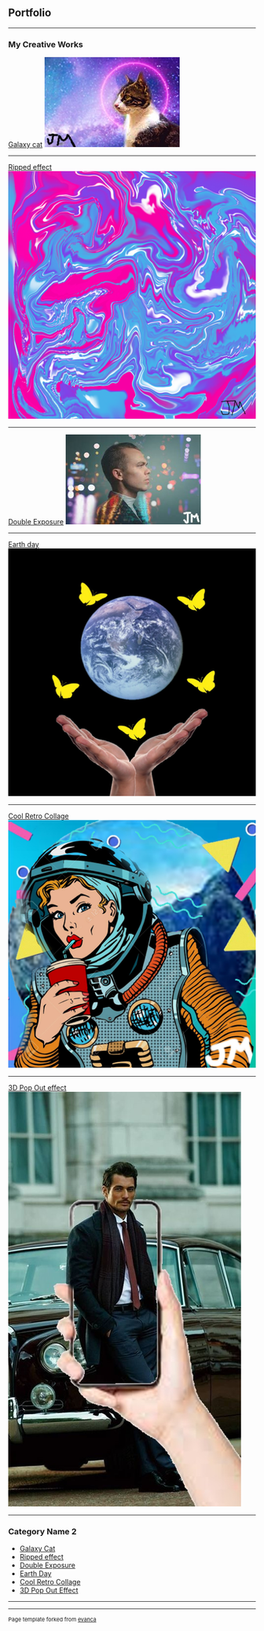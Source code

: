 ## Portfolio

---

### My Creative Works

[Galaxy cat](/pdf/sample_presentation.pdf)
<img src="images/Galaxy cat.jpg?raw=true"/>

---
[Ripped effect](/pdf/sample_presentation.pdf)
<img src="images/Graffiti style.png?raw=true"/>

---
[Double Exposure](http://example.com/)
<img src="images/Double Exposure Effect.jpg?raw=true"/>

---
[Earth day](http://example.com/)
<img src="images/Earth Day Poster Project.jpg?raw=true"/>

---
[Cool Retro Collage](http://example.com/)
<img src="images/retro image.jpg?raw=true"/>

---
[3D Pop Out effect](http://example.com/)
<img src="images/man infront of car.jpg?raw=true"/>

---

### Category Name 2

- [Galaxy Cat](http://example.com/)
- [Ripped effect](http://example.com/)
- [Double Exposure](http://example.com/)
- [Earth Day](http://example.com/)
- [Cool Retro Collage](http://example.com/)
- [3D Pop Out Effect](http://example.com/)

---




---
<p style="font-size:11px">Page template forked from <a href="https://github.com/evanca/quick-portfolio">evanca</a></p>
<!-- Remove above link if you don't want to attibute -->
